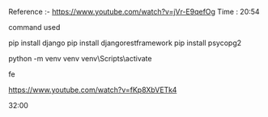 Reference :- https://www.youtube.com/watch?v=jVr-E9qefOg
Time : 20:54


command used

pip install django
pip install djangorestframework
pip install psycopg2

<!-- venv commands -->

python -m venv venv
venv\Scripts\activate


<!-- create app/api route -->













fe


https://www.youtube.com/watch?v=fKp8XbVETk4

32:00